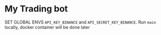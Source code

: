 My Trading bot
=========

SET GLOBAL ENVS `API_KEY_BINANCE` and `API_SECRET_KEY_BINANCE`. Run `main` locally, docker container will be done later